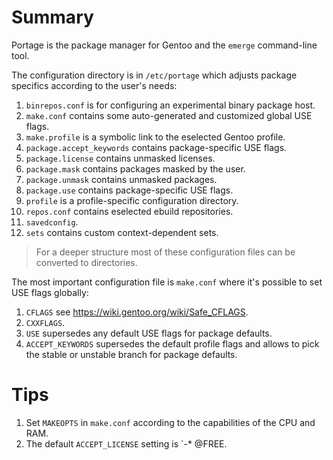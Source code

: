 # Summary

Portage is the package manager for Gentoo and the `emerge` command-line tool.

The configuration directory is in `/etc/portage` which adjusts package specifics according to the user's needs:

1. `binrepos.conf` is for configuring an experimental binary package host.
2. `make.conf` contains some auto-generated and customized global USE flags.
3. `make.profile` is a symbolic link to the eselected Gentoo profile.
4. `package.accept_keywords` contains package-specific USE flags.
5. `package.license` contains unmasked licenses.
6. `package.mask` contains packages masked by the user.
7. `package.unmask` contains unmasked packages.
8. `package.use` contains package-specific USE flags.
9. `profile` is a profile-specific configuration directory.
10. `repos.conf` contains eselected ebuild repositories.
11. `savedconfig`.
12. `sets` contains custom context-dependent sets.

> For a deeper structure most of these configuration files can be converted to directories.

The most important configuration file is `make.conf` where it's possible to set USE flags globally:
1. `CFLAGS` see https://wiki.gentoo.org/wiki/Safe_CFLAGS.
2. `CXXFLAGS`.
3. `USE` supersedes any default USE flags for package defaults.
4. `ACCEPT_KEYWORDS` supersedes the default profile flags and allows to pick the stable or unstable branch for package defaults.

# Tips

1. Set `MAKEOPTS` in `make.conf` according to the capabilities of the CPU and RAM.
2. The default `ACCEPT_LICENSE` setting is `-* @FREE.
